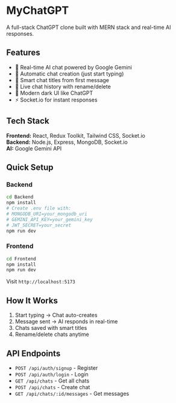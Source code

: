 # MyChatGPT

A full-stack ChatGPT clone built with MERN stack and real-time AI responses.

## Features

- 🤖 Real-time AI chat powered by Google Gemini
- 💬 Automatic chat creation (just start typing)
- 📝 Smart chat titles from first message
- 🔄 Live chat history with rename/delete
- 🎨 Modern dark UI like ChatGPT
- ⚡ Socket.io for instant responses

## Tech Stack

**Frontend:** React, Redux Toolkit, Tailwind CSS, Socket.io  
**Backend:** Node.js, Express, MongoDB, Socket.io  
**AI:** Google Gemini API

## Quick Setup

### Backend
```bash
cd Backend
npm install
# Create .env file with:
# MONGODB_URI=your_mongodb_uri
# GEMINI_API_KEY=your_gemini_key
# JWT_SECRET=your_secret
npm run dev
```

### Frontend
```bash
cd Frontend
npm install
npm run dev
```

Visit `http://localhost:5173`

## How It Works

1. Start typing → Chat auto-creates
2. Message sent → AI responds in real-time
3. Chats saved with smart titles
4. Rename/delete chats anytime

## API Endpoints

- `POST /api/auth/signup` - Register
- `POST /api/auth/login` - Login
- `GET /api/chats` - Get all chats
- `POST /api/chats` - Create chat
- `GET /api/chats/:id/messages` - Get messages